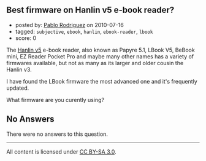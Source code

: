 ## Best firmware on Hanlin v5 e-book reader?

- posted by: [Pablo Rodriguez](https://stackexchange.com/users/-1/186-pablo-rodriguez) on 2010-07-16
- tagged: `subjective`, `ebook`, `hanlin`, `ebook-reader`, `lbook`
- score: 0

<p>The <a href="http://wiki.mobileread.com/wiki/Hanlin_V5" rel="nofollow">Hanlin v5</a> e-book reader, also known as Papyre 5.1, LBook V5, BeBook mini, EZ Reader Pocket Pro and maybe many other names has a variety of firmwares available, but not as many as its larger and older cousin the Hanlin v3.</p>

<p>I have found the LBook firmware the most advanced one and it's frequently updated.</p>

<p>What firmware are you curently using?</p>


## No Answers

There were no answers to this question.


---

All content is licensed under [CC BY-SA 3.0](https://creativecommons.org/licenses/by-sa/3.0/).
